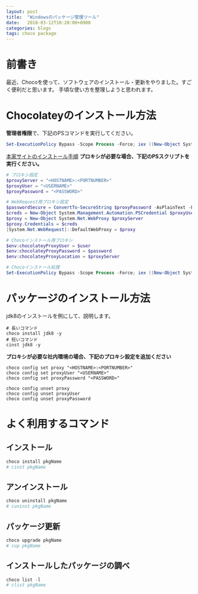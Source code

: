 ```yaml
---
layout: post
title:  "Windowsのパッケージ管理ツール"
date:   2018-03-12T10:20:00+0900
categories: blogs
tags: choco package
---
```


# 前書き
最近、Chocoを使って、ソフトウェアのインストール・更新をやりました。すごく便利だと思います。
手頃な使い方を整理しようと思われます。

# Chocolateyのインストール方法
**管理者権限**で、下記のPSコマンドを実行してください。

```powershell
Set-ExecutionPolicy Bypass -Scope Process -Force; iex ((New-Object System.Net.WebClient).DownloadString('https://chocolatey.org/install.ps1'))
```

[本家サイトのインストール手順](https://chocolatey.org/install)
**プロキシが必要な場合、下記のPSスクリプトを実行ください。**

```powershell:install_with_proxy.ps1
# プロキシ設定
$proxyServer = "<HOSTNAME>:<PORTNUMBER>"
$proxyUser = "<USERNAME>"
$proxyPassword = "<PASSWORD>"

# WebRequest用プロキシ設定
$passwordSecure = ConvertTo-SecureString $proxyPassword -AsPlainText -Force
$creds = New-Object System.Management.Automation.PSCredential $proxyUser, $passwordSecure
$proxy = New-Object System.Net.WebProxy $proxyServer
$proxy.Credentials = $creds
[System.Net.WebRequest]::DefaultWebProxy = $proxy

# Chocoインストール用プロキシ
$env:chocolateyProxyUser = $user
$env:chocolateyProxyPassword = $password
$env:chocolateyProxyLocation = $proxyServer

# Chocoインストール処理
Set-ExecutionPolicy Bypass -Scope Process -Force; iex ((New-Object System.Net.WebClient).DownloadString('https://chocolatey.org/install.ps1'))

```
# パッケージのインストール方法
jdk8のインストールを例にして、説明します。

```shell:パッケージインストール
# 長いコマンド
choco install jdk8 -y
# 短いコマンド
cinst jdk8 -y
```

**プロキシが必要な社内環境の場合、下記のプロキシ設定を追加ください**

```shell:プロキシ設定
choco config set proxy "<HOSTNAME>:<PORTNUMBER>"
choco config set proxyUser "<USERNAME>"
choco config set proxyPassword "<PASSWORD>"
```

```shell:プロキシ削除
choco config unset proxy
choco config unset proxyUser
choco config unset proxyPassword
```

# よく利用するコマンド
## インストール  
```powershell
choco install pkgName
# cinst pkgName
```
## アンインストール  
```powershell
choco uninstall pkgName
# cuninst pkgName
```
## パッケージ更新
```powershell
choco upgrade pkgName
# cup pkgName
```
## インストールしたパッケージの調べ  
```powershell
choco list -l
# clist pkgName
```
